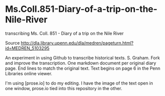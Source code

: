 # Ms.Coll.851-Diary-of-a-trip-on-the-Nile-River
transcribing Ms. Coll. 851 - Diary of a trip on the Nile River

Source http://dla.library.upenn.edu/dla/medren/pageturn.html?id=MEDREN_5103295

An experiment in using Github to transcribe historical texts. S. Graham. Fork and improve the transcription. One markdown document per original diary page. End lines to match the original text. Text begins on page 6 in the Penn Libraries online viewer.

I'm using [prose.io] to do my editing. I have the image of the text open in one window, prose.io tied into this repository in the other.

